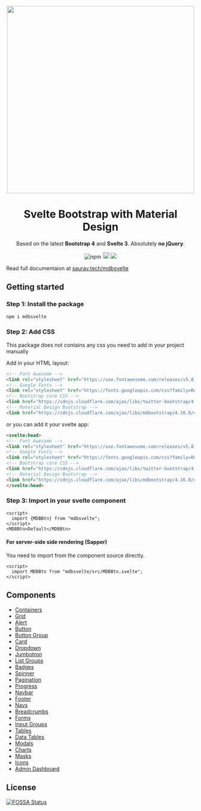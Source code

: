 <p align="center">
  <a href="http://mdbootstrap.com/docs/vue/">
    <img width="500" src="mdbsvelte.png">
  </a>
</p>

<h1 align="center">Svelte Bootstrap with Material Design</h1>

<p align="center">
  Based on the latest <b>Bootstrap 4</b> and <b>Svelte 3</b>. Absolutely <b>no jQuery</b>.
</p>
<p align="center">
  <img alt="npm" src="https://img.shields.io/npm/dm/mdbsvelte"/>
  <a href="https://github.com/SauravKanchan/mdbsvelte/blob/master/LICENSE">
<a href="https://badge.fury.io/js/mdbsvelte"><img src="https://badge.fury.io/js/mdbsvelte.svg" alt="npm version" height="18"></a>
<a href="https://app.fossa.io/projects/git%2Bgithub.com%2FSauravKanchan%2Fmdbsvelte?ref=badge_shield" alt="FOSSA Status"><img src="https://app.fossa.io/api/projects/git%2Bgithub.com%2FSauravKanchan%2Fmdbsvelte.svg?type=shield"/></a>
</p>

Read full documentaion at [saurav.tech/mdbsvelte](https://saurav.tech/mdbsvelte/)

## Getting started
### Step 1: Install the package
```bash
npm i mdbsvelte
```
### Step 2: Add CSS
This package does not contains any css you need to add in your project manually 

Add in your HTML layout:
```html
<!-- Font Awesome -->
<link rel="stylesheet" href="https://use.fontawesome.com/releases/v5.8.2/css/all.css">
<!-- Google Fonts -->
<link rel="stylesheet" href="https://fonts.googleapis.com/css?family=Roboto:300,400,500,700&display=swap">
<!-- Bootstrap core CSS -->
<link href="https://cdnjs.cloudflare.com/ajax/libs/twitter-bootstrap/4.4.1/css/bootstrap.min.css" rel="stylesheet">
<!-- Material Design Bootstrap -->
<link href="https://cdnjs.cloudflare.com/ajax/libs/mdbootstrap/4.16.0/css/mdb.min.css" rel="stylesheet">
```
or you can add it your svelte app:
```html
<svelte:head>
<!-- Font Awesome -->
<link rel="stylesheet" href="https://use.fontawesome.com/releases/v5.8.2/css/all.css">
<!-- Google Fonts -->
<link rel="stylesheet" href="https://fonts.googleapis.com/css?family=Roboto:300,400,500,700&display=swap">
<!-- Bootstrap core CSS -->
<link href="https://cdnjs.cloudflare.com/ajax/libs/twitter-bootstrap/4.4.1/css/bootstrap.min.css" rel="stylesheet">
<!-- Material Design Bootstrap -->
<link href="https://cdnjs.cloudflare.com/ajax/libs/mdbootstrap/4.16.0/css/mdb.min.css" rel="stylesheet">
</svelte:head>
```

### Step 3: Import in your svelte component
```svelte
<script>
  import {MDBBtn} from "mdbsvelte";
</script>
<MDBBtn>Default</MDBBtn>
```
#### For server-side side rendering (Sapper)
You need to import from the component source directly.
```svelte
<script>
  import MDBBtn from "mdbsvelte/src/MDBBtn.svelte";
</script>
```

## Components
+ [Containers](https://saurav.tech/mdbsvelte/?path=/story/layout--containers)
+ [Grid](https://saurav.tech/mdbsvelte/?path=/story/layout--grid)
+ [Alert](https://saurav.tech/mdbsvelte/?path=/story/components--alerts)
+ [Button](https://saurav.tech/mdbsvelte/?path=/story/components--buttons)
+ [Button Group](https://saurav.tech/mdbsvelte/?path=/story/components--buttons-groups)
+ [Card](https://saurav.tech/mdbsvelte/?path=/story/components--cards)
+ [Dropdown](https://saurav.tech/mdbsvelte/?path=/story/components--dropdowns)
+ [Jumbotron](https://saurav.tech/mdbsvelte/?path=/story/components--jumbotron)
+ [List Groups](https://saurav.tech/mdbsvelte/?path=/story/components--list-groups)
+ [Badges](https://saurav.tech/mdbsvelte/?path=/story/components--badges)
+ [Spinner](https://saurav.tech/mdbsvelte/?path=/story/components--spinner)
+ [Pagination](https://saurav.tech/mdbsvelte/?path=/story/components--pagination)
+ [Progress](https://saurav.tech/mdbsvelte/?path=/story/components--progress)
+ [Navbar](https://saurav.tech/mdbsvelte/?path=/story/navigation--navbar)
+ [Footer](https://saurav.tech/mdbsvelte/?path=/story/navigation--footer)
+ [Navs](https://saurav.tech/mdbsvelte/?path=/story/navigation--navs)
+ [Breadcrumbs](https://saurav.tech/mdbsvelte/?path=/story/navigation--breadcrumb)
+ [Forms](https://saurav.tech/mdbsvelte/?path=/story/forms--basic-examples)
+ [Input Groups](https://saurav.tech/mdbsvelte/?path=/story/forms--input-groups)
+ [Tables](https://saurav.tech/mdbsvelte/?path=/story/tables--basic-examples)
+ [Data Tables](https://saurav.tech/mdbsvelte/?path=/story/tables--data-tables)
+ [Modals](https://saurav.tech/mdbsvelte/?path=/story/modals--basic-examples)
+ [Charts](https://saurav.tech/mdbsvelte/?path=/story/charts--installation)
+ [Masks](https://saurav.tech/mdbsvelte/?path=/story/css--masks)
+ [Icons](https://saurav.tech/mdbsvelte/?path=/story/content--icons-list)
+ [Admin Dashboard](https://saurav.tech/mdbsvelte/?path=/story/dashboard--admin-dashboard)

## License

[![FOSSA Status](https://app.fossa.io/api/projects/git%2Bgithub.com%2FSauravKanchan%2Fmdbsvelte.svg?type=large)](https://app.fossa.io/projects/git%2Bgithub.com%2FSauravKanchan%2Fmdbsvelte?ref=badge_large)

